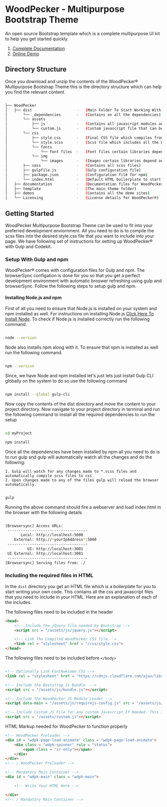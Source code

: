 # WoodPecker - Multipurpose Bootstrap Theme 
An open source Bootstrap template which is a complete multipurpose UI kit to help you get started quickly.

1. [Complete Documentation](https://woodpeckertheme.com/demos/documentation/getting-started.html "Complete Documentation")
2. [Online Demo](https://woodpeckertheme.com/ "Online Demo")

## Directory Structure
Once you download and unzip the contents of the WoodPecker® Multipurpose Bootstrap Theme this is the directory structure which can help you find the relevant content.

```bash

├── WoodPecker
│   ├── dist                    -   (Main Folder To Start Working With)
│       └── _dependencies       -   (Contains on all the dependencies)
│       └── assets
│           ├── js              -   (Contains all javascript modules and javascript dependencies)
│           └── custom.js       -   (Custom javascript file that can be included to write your own javascript)
│       └── css
│           ├── style.css       -   (Final CSS file which compiles from the style.scss)
│           └── style.scss      -   (Scss file which includes all the WoodPecker Scss partials and finally compiles to style.css)
│           └── fonts
│               └── font files  -   (Font files certain libraries depend on)
│           └── img
│               └── images      -   (Images certain libraries depend on)
│       ├── sass                -   (Contains all scss files)
│       ├── gulpfile.js         -   (Gulp configuration file)
│       ├── package.json        -   (Configuration file for npm)
│       └── index.html          -   (Default HTML boilerplate to start working with)
│   ├── documentation           -   (Documentation files for WoodPecker®)
│   ├── template                -   (The main theme folder)
│   ├── demos                   -   (Contains all the demo sites)
│   └── Licensing               -   (License details for WoodPecker®)

```

## Getting Started
WoodPecker Multipurpose Bootstrap Theme can be used to fit into your preferred development enviornment. All you need to do is to compile the scss files into the desired style.css file that you want to include into your page. We have following set of instructions for setting up WoodPecker® with Gulp and Codekit. 

### Setup With Gulp and npm
WoodPecker® comes with configuration files for Gulp and npm. The browserSync configation is done for you so that you get a perfect development environment with automatic broswer refreshing using gulp and browserSync. Follow the following steps to setup gulp and npm.

#### Installing Node.js and npm
First of all you need to ensure that Node.js is installed on your system and npm installed as well. For instructions on installing Node.js [Click Here To Install Node](https://nodejs.org/en/ "Install Node"). To check if Node.js is installed correctly run the following command.

```bash 

node --version

```

Node also installs npm along with it. To ensure that npm is installed as well run the following command.

```bash 

npm --version

```

Since, we have Node and npm installed let's just lets just install Gulp CLI globally on the system to do so use the following command

```bash 

npm install --global gulp-cli

```

Now copy the contents of the dist directory and move the content to your project directory. Now navigate to your project directory in terminal and run the following command to install all the required dependencies to run the setup

```bash 

cd myProject

npm install

```

Once all the dependencies have been installed by npm all you need to do is to run gulp and gulp will automatically watch all the changes and do the following:

    1. Gulp will watch for any changes made to *.scss files and automatically compile scss files to css
    2. Upon changes made to any of the files gulp will reload the browser automatically.

```bash

gulp

```

Running the above command should fire a webserver and load index.html in the browser with the following details

```bash 

[Browsersync] Access URLs:
 ------------------------------------
       Local: http://localhost:5000
    External: http://*yourIpAddress*:5000
 ------------------------------------
          UI: http://localhost:3001
 UI External: http://localhost:3001
 ------------------------------------
[Browsersync] Serving files from: ./

```

### Including the required files in HTML
In the `dist` directory you get an HTML file which is a boilerplate for you to start writing your own code. This contains all the css and javascript files that you need to include in your HTML. Here are an explanation of each of the includes.


The following files need to be included in the header

```html 
<head>
    <!-- Include the jQuery file needed by Bootstrap -->
    <script src = "/assets/js/jquery.js"></script>

    <!-- Link The Compiled WoodPecker CSS file -->
    <link rel = "stylesheet" href = "/css/style.css">
</head>
```

The following files need to be included before `</body>`

```html

<!-- Optionally Link FontAwesome CSS -->
<link rel = "stylesheet" href = "https://cdnjs.cloudflare.com/ajax/libs/font-awesome/4.7.0/css/font-awesome.min.css" />

<!-- Include the Bootstrap Js Bundle  -->
<script src = "/assets/js/bundle.js"></script>

<!-- Include the WoodPecker JS Module Loader -->
<script data-main = "/assets/js/requirejs-config.js" src = "/assets/js/require.js"></script>

<!-- Include Custom JS File for any custom Javascript If Needed. This is a blank file -->
<script src = "/assets/custom.js"></script>

```

HTML Markup needed for WoodPecker to function properly

```html 
<!-- WoodPecker Preloader -->
<div id = "wdpk-page-load-animate" class = "wdpk-page-load-animate">
    <div class = "wdpk-spinner" role = "status">
        <span class = "sr-only"></span>
    </div>
</div>
<!-- / WoodPecker Preloader -->

<!-- Mandatory Main Container -->
<div id = "wdpk-main" class = "wdpk-main">

    <!-- Write Your HTML Here -->

</div>
<!-- / Mandatory Main Container -->
```


